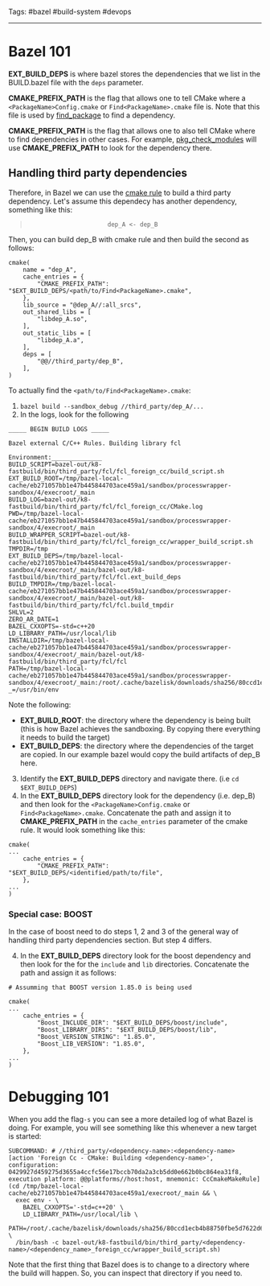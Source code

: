 Tags: #bazel #build-system #devops

---
# Bazel 101

**EXT_BUILD_DEPS** is where bazel stores the dependencies that we list in the BUILD.bazel file with the `deps` parameter.

**CMAKE_PREFIX_PATH** is the flag that allows one to tell CMake where a `<PackageName>Config.cmake` or `Find<PackageName>.cmake` file is. Note that this file is used by [find_package](https://cmake.org/cmake/help/latest/command/find_package.html) to find a dependency. 

**CMAKE_PREFIX_PATH** is the flag that allows one to also tell CMake where to find dependencies in other cases. For example,  [pkg_check_modules](https://cmake.org/cmake/help/latest/module/FindPkgConfig.html) will use **CMAKE_PREFIX_PATH** to look for the dependency there.

## Handling third party dependencies

Therefore, in Bazel we can use the [cmake rule](https://github.com/bazel-contrib/rules_foreign_cc/blob/main/docs/README.md#cmake) to build a third party dependency. Let's assume this dependecy has another dependency, something like this:

> 							dep_A <- dep_B

Then, you can build dep_B with cmake rule and then build the second as follows:

```bazel
cmake(
    name = "dep_A",
    cache_entries = {
        "CMAKE_PREFIX_PATH": "$EXT_BUILD_DEPS/<path/to/Find<PackageName>.cmake",
    },
    lib_source = "@dep_A//:all_srcs",
    out_shared_libs = [
        "libdep_A.so",
    ],
    out_static_libs = [
        "libdep_A.a",
    ],
    deps = [
        "@@//third_party/dep_B",
    ],
)
```

To actually find the `<path/to/Find<PackageName>.cmake`:

1. `bazel build --sandbox_debug //third_party/dep_A/...`
2. In the logs, look for the following 

```shell
_____ BEGIN BUILD LOGS _____

Bazel external C/C++ Rules. Building library fcl

Environment:______________
BUILD_SCRIPT=bazel-out/k8-fastbuild/bin/third_party/fcl/fcl_foreign_cc/build_script.sh
EXT_BUILD_ROOT=/tmp/bazel-local-cache/eb271057bb1e47b445844703ace459a1/sandbox/processwrapper-sandbox/4/execroot/_main
BUILD_LOG=bazel-out/k8-fastbuild/bin/third_party/fcl/fcl_foreign_cc/CMake.log
PWD=/tmp/bazel-local-cache/eb271057bb1e47b445844703ace459a1/sandbox/processwrapper-sandbox/4/execroot/_main
BUILD_WRAPPER_SCRIPT=bazel-out/k8-fastbuild/bin/third_party/fcl/fcl_foreign_cc/wrapper_build_script.sh
TMPDIR=/tmp
EXT_BUILD_DEPS=/tmp/bazel-local-cache/eb271057bb1e47b445844703ace459a1/sandbox/processwrapper-sandbox/4/execroot/_main/bazel-out/k8-fastbuild/bin/third_party/fcl/fcl.ext_build_deps
BUILD_TMPDIR=/tmp/bazel-local-cache/eb271057bb1e47b445844703ace459a1/sandbox/processwrapper-sandbox/4/execroot/_main/bazel-out/k8-fastbuild/bin/third_party/fcl/fcl.build_tmpdir
SHLVL=2
ZERO_AR_DATE=1
BAZEL_CXXOPTS=-std=c++20
LD_LIBRARY_PATH=/usr/local/lib
INSTALLDIR=/tmp/bazel-local-cache/eb271057bb1e47b445844703ace459a1/sandbox/processwrapper-sandbox/4/execroot/_main/bazel-out/k8-fastbuild/bin/third_party/fcl/fcl
PATH=/tmp/bazel-local-cache/eb271057bb1e47b445844703ace459a1/sandbox/processwrapper-sandbox/4/execroot/_main:/root/.cache/bazelisk/downloads/sha256/80ccd1ecb4b88750fbe5d7622d67072fddcba9da7808f13356555e480bf67875/bin:/root/.cargo/bin:/usr/local/sbin:/usr/local/bin:/usr/sbin:/usr/bin:/sbin:/bin
_=/usr/bin/env
```

Note the following:

- **EXT_BUILD_ROOT**: the directory where the dependency is being built (this is how Bazel achieves the sandboxing. By copying there everything it needs to build the target)
- **EXT_BUILD_DEPS**: the directory where the dependencies of the target are copied. In our example bazel would copy the build artifacts of dep_B here.

3. Identify the **EXT_BUILD_DEPS** directory and navigate there. (i.e `cd $EXT_BUILD_DEPS`)
4. In the **EXT_BUILD_DEPS** directory look for the dependency (i.e. dep_B) and then look for the `<PackageName>Config.cmake` or `Find<PackageName>.cmake`. Concatenate the path and assign it to **CMAKE_PREFIX_PATH** in the `cache_entries` parameter of the cmake rule. It would look something like this:
```bazel
cmake(
...
	cache_entries = {
		"CMAKE_PREFIX_PATH": "$EXT_BUILD_DEPS/<identified/path/to/file",	
	},
...
)
```

### Special case: BOOST

In the case of boost need to do steps 1, 2 and 3 of the general way of handling third party dependencies section. But step 4 differs.

4. In the **EXT_BUILD_DEPS** directory look for the boost dependency  and then look for the for the `include` and `lib` directories. Concatenate the path and assign it as follows:
```bazel
# Assumming that BOOST version 1.85.0 is being used

cmake(
...
	cache_entries = {
        "Boost_INCLUDE_DIR": "$EXT_BUILD_DEPS/boost/include",
        "Boost_LIBRARY_DIRS": "$EXT_BUILD_DEPS/boost/lib",
        "Boost_VERSION_STRING": "1.85.0",
        "Boost_LIB_VERSION": "1.85.0",
	},
...
)
```
# Debugging  101

When you add  the flag`-s` you can see a more detailed log of what Bazel is doing. For example, you will see something like this whenever a new target is started: 
```
SUBCOMMAND: # //third_party/<dependency-name>:<dependency-name> [action 'Foreign Cc - CMake: Building <dependency-name>', configuration: 0429927d459275d3655a4ccfc56e17bccb70da2a3cb5dd0e662b0bc864ea31f8, execution platform: @@platforms//host:host, mnemonic: CcCmakeMakeRule]
(cd /tmp/bazel-local-cache/eb271057bb1e47b445844703ace459a1/execroot/_main && \
  exec env - \
    BAZEL_CXXOPTS='-std=c++20' \
    LD_LIBRARY_PATH=/usr/local/lib \
    PATH=/root/.cache/bazelisk/downloads/sha256/80ccd1ecb4b88750fbe5d7622d67072fddcba9da7808f13356555e480bf67875/bin:/root/.cargo/bin:/usr/local/sbin:/usr/local/bin:/usr/sbin:/usr/bin:/sbin:/bin \
  /bin/bash -c bazel-out/k8-fastbuild/bin/third_party/<dependency-name>/<dependency_name>_foreign_cc/wrapper_build_script.sh)
```
Note that the first thing that Bazel does is to change to a directory where the build will happen. So, you can inspect that directory if you need to.